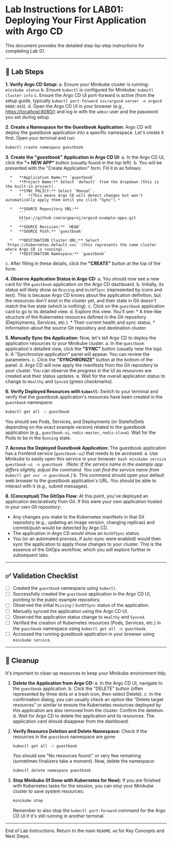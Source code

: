 # Lab Instructions for LAB01: Deploying Your First Application with Argo CD

This document provides the detailed step-by-step instructions for completing Lab 01.

---

## 🚀 Lab Steps

**1. Verify Argo CD Setup:**
   a. Ensure your Minikube cluster is running: `minikube status`
   b. Ensure `kubectl` is configured for Minikube: `kubectl cluster-info`
   c. Ensure the Argo CD UI port-forward is active (from the setup guide, typically `kubectl port-forward svc/argocd-server -n argocd 8080:443`).
   d. Open the Argo CD UI in your browser (e.g., [https://localhost:8080/](https://localhost:8080/)) and log in with the `admin` user and the password you set during setup.

**2. Create a Namespace for the Guestbook Application:**
   Argo CD will deploy the guestbook application into a specific namespace. Let's create it first.
   Open your terminal and run:
   ```bash
   kubectl create namespace guestbook
   ```

**3. Create the "guestbook" Application in Argo CD UI:**
   a. In the Argo CD UI, click the **"+ NEW APP"** button (usually found in the top left).
   b. You will be presented with the "Create Application" form. Fill it in as follows:

      *   **Application Name:** `guestbook`
      *   **Project Name:** Select `default` from the dropdown (this is the built-in project).
      *   **SYNC POLICY:** Select `Manual`.
          *   *(This means Argo CD will detect changes but won't automatically apply them until you click "Sync").*

      *   **SOURCE Repository URL:** 
          ```
          https://github.com/argoproj/argocd-example-apps.git
          ```
      *   **SOURCE Revision:** `HEAD`
      *   **SOURCE Path:** `guestbook`

      *   **DESTINATION Cluster URL:** Select `https://kubernetes.default.svc` (this represents the same cluster where Argo CD is running).
      *   **DESTINATION Namespace:** `guestbook`

   c. After filling in these details, click the **"CREATE"** button at the top of the form.

**4. Observe Application Status in Argo CD:**
   a. You should now see a new card for the `guestbook` application on the Argo CD dashboard.
   b. Initially, its status will likely show as `Missing` and `OutOfSync` (represented by icons and text). This is because Argo CD knows about the application definition, but the resources don't exist in the cluster yet, and their state in Git doesn't match the live state (which is nothing).
   c. Click on the `guestbook` application card to go to its detailed view.
   d. Explore this view. You'll see:
      *   A tree-like structure of the Kubernetes resources defined in the Git repository (Deployments, Services, etc.).
      *   Their current health and sync status.
      *   Information about the source Git repository and destination cluster.

**5. Manually Sync the Application:**
   Now, let's tell Argo CD to deploy the application resources to your Minikube cluster.
   a. In the `guestbook` application's detailed view, click the **"SYNC"** button (usually near the top).
   b. A "Synchronize application" panel will appear. You can review the parameters.
   c. Click the **"SYNCHRONIZE"** button at the bottom of the panel.
   d. Argo CD will now apply the manifests from the Git repository to your cluster. You can observe the progress in the UI as resources are created and their status updates.
   e. Wait for the overall application status to change to `Healthy` and `Synced` (green checkmarks).

**6. Verify Deployed Resources with `kubectl`:**
   Switch to your terminal and verify that the guestbook application's resources have been created in the `guestbook` namespace:
   ```bash
   kubectl get all -n guestbook
   ```
   You should see Pods, Services, and Deployments (or StatefulSets depending on the exact example version) related to the guestbook application (e.g., `guestbook-ui`, `redis-master`, `redis-slave`). Wait for the Pods to be in the `Running` state.

**7. Access the Deployed Guestbook Application:**
   The guestbook application has a frontend service (`guestbook-ui`) that needs to be accessed.
   a. Use Minikube to easily open this service in your browser:
      ```bash
      minikube service guestbook-ui -n guestbook
      ```
      *(Note: If the service name in the example app differs slightly, adjust the command. You can find the service name from `kubectl get svc -n guestbook`.)*
   b. This command should open your default web browser to the guestbook application's URL. You should be able to interact with it (e.g., submit messages).

**8. (Conceptual) The GitOps Flow:**
   At this point, you've deployed an application declaratively from Git. If this were your own application hosted in your own Git repository:
   *   Any changes you make to the Kubernetes manifests in that Git repository (e.g., updating an image version, changing replicas) and commit/push would be detected by Argo CD.
   *   The application in Argo CD would show an `OutOfSync` status.
   *   You (or an automated process, if auto-sync were enabled) would then sync the application to apply those changes to your cluster.
   This is the essence of the GitOps workflow, which you will explore further in subsequent labs.

---

## ✅ Validation Checklist

- [ ] Created the `guestbook` namespace using `kubectl`.
- [ ] Successfully created the `guestbook` application in the Argo CD UI, pointing to the public example repository.
- [ ] Observed the initial `Missing` / `OutOfSync` status of the application.
- [ ] Manually synced the application using the Argo CD UI.
- [ ] Observed the application status change to `Healthy` and `Synced`.
- [ ] Verified the creation of Kubernetes resources (Pods, Services, etc.) in the `guestbook` namespace using `kubectl get all -n guestbook`.
- [ ] Accessed the running guestbook application in your browser using `minikube service`.

---

## 🧹 Cleanup

It's important to clean up resources to keep your Minikube environment tidy.

1.  **Delete the Application from Argo CD:**
    a. In the Argo CD UI, navigate to the `guestbook` application.
    b. Click the "DELETE" button (often represented by three dots or a trash icon, then select Delete).
    c. In the confirmation dialog, you can usually check an option like "Delete target resources" or similar to ensure the Kubernetes resources deployed by this application are also removed from the cluster. Confirm the deletion.
    d. Wait for Argo CD to delete the application and its resources. The application card should disappear from the dashboard.

2.  **Verify Resource Deletion and Delete Namespace:**
    Check if the resources in the `guestbook` namespace are gone:
    ```bash
    kubectl get all -n guestbook
    ```
    You should see "No resources found." or very few remaining (sometimes finalizers take a moment).
    Now, delete the namespace:
    ```bash
    kubectl delete namespace guestbook
    ```

3.  **Stop Minikube (If Done with Kubernetes for Now):**
    If you are finished with Kubernetes tasks for the session, you can stop your Minikube cluster to save system resources:
    ```bash
    minikube stop
    ```
    Remember to also stop the `kubectl port-forward` command for the Argo CD UI if it's still running in another terminal.

---

End of Lab Instructions. Return to the main `README.md` for Key Concepts and Next Steps. 